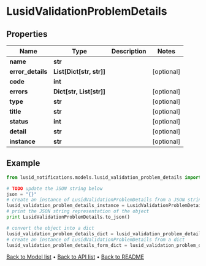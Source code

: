 # LusidValidationProblemDetails


## Properties
Name | Type | Description | Notes
------------ | ------------- | ------------- | -------------
**name** | **str** |  | 
**error_details** | **List[Dict[str, str]]** |  | [optional] 
**code** | **int** |  | 
**errors** | **Dict[str, List[str]]** |  | [optional] 
**type** | **str** |  | [optional] 
**title** | **str** |  | [optional] 
**status** | **int** |  | [optional] 
**detail** | **str** |  | [optional] 
**instance** | **str** |  | [optional] 

## Example

```python
from lusid_notifications.models.lusid_validation_problem_details import LusidValidationProblemDetails

# TODO update the JSON string below
json = "{}"
# create an instance of LusidValidationProblemDetails from a JSON string
lusid_validation_problem_details_instance = LusidValidationProblemDetails.from_json(json)
# print the JSON string representation of the object
print LusidValidationProblemDetails.to_json()

# convert the object into a dict
lusid_validation_problem_details_dict = lusid_validation_problem_details_instance.to_dict()
# create an instance of LusidValidationProblemDetails from a dict
lusid_validation_problem_details_form_dict = lusid_validation_problem_details.from_dict(lusid_validation_problem_details_dict)
```
[Back to Model list](../README.md#documentation-for-models) &#8226; [Back to API list](../README.md#documentation-for-api-endpoints) &#8226; [Back to README](../README.md)


